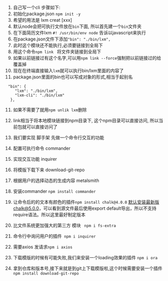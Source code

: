 1. 自己写一个cli
步骤如下:
1. 初始化package.json  `npm init -y`
2. 希望的用法是  lxm creat [xxx]
3. 默认node会把可执行文件放在`bin`下面, 所以首先建一个`bin`文件夹
4. 在下面简历文件lxm `#! /usr/bin/env node` 告诉以javascript来执行
5. 在package.json文件下添加`"bin": "./bin/lxm",`
6. 此时这个模块还不能执行,必须要链接到全局下
7. 用这个命令`npm link ` 将文件夹链接到全局下
8. 如果以前链接过有这个名字,可以用`npm link --force`强制把以前链接过的给覆盖掉
9. 现在在终端直接输入`lxm`就可以执行bin/lxm里面的内容了
10. package.json里面的bin也可以写成对象的形式,相当于起别名
```
 "bin": {
    "lxm": "./bin/lxm",
    "lxm-cli": "./bin/lxm"
  },
```
11. 如果不需要了就用`npm unlik lxm`删除
12. link相当于将本地模块链接到npm目录下, 这个npm目录可以直接访问, 所以当前包就可以直接访问了


13. 我们要实现 脚手架 先做一个命令行交互的功能
14. 配置可执行命令 commander
15. 实现交互功能 inquirer
16. 将模版下载下来 download-git-repo
17. 根据用户的选择动态的生成内容 metalsmith

18. 安装commander `npm install commander`
19. 让命令后的的文本有颜色的插件`npm install chalk@4.0.0`
默认安装最新版chalk@5.0.0，可以看到源文件最后使用export default导出，所以不支持require语法。所以这里最好制定版本
14. 比文件系统更加强大的第三方 模块 ` npm i fs-extra`
15. 命令行中询问用户的插件` npm i inquirer`

16. 需要axios 发请求`npm i axios`

17. 下载模版的时候有可能失败,我们来安装一个loading效果的插件 `npm i ora`
18. 拿到仓库和版本号,接下来就是到git上下载模版啦,这个时候需要安装一个插件`npm install download-git-repo`